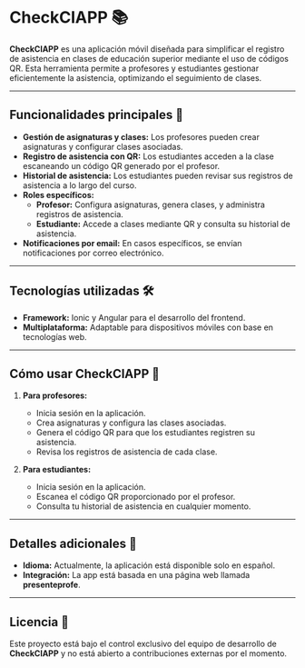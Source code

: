# CheckClAPP 📚

**CheckClAPP** es una aplicación móvil diseñada para simplificar el registro de asistencia en clases de educación superior mediante el uso de códigos QR. Esta herramienta permite a profesores y estudiantes gestionar eficientemente la asistencia, optimizando el seguimiento de clases.

---

## Funcionalidades principales 🚀

- **Gestión de asignaturas y clases:** Los profesores pueden crear asignaturas y configurar clases asociadas.
- **Registro de asistencia con QR:** Los estudiantes acceden a la clase escaneando un código QR generado por el profesor.
- **Historial de asistencia:** Los estudiantes pueden revisar sus registros de asistencia a lo largo del curso.
- **Roles específicos:**  
  - **Profesor:** Configura asignaturas, genera clases, y administra registros de asistencia.  
  - **Estudiante:** Accede a clases mediante QR y consulta su historial de asistencia.
- **Notificaciones por email:** En casos específicos, se envían notificaciones por correo electrónico.

---

## Tecnologías utilizadas 🛠️

- **Framework:** Ionic y Angular para el desarrollo del frontend.
- **Multiplataforma:** Adaptable para dispositivos móviles con base en tecnologías web.

---

## Cómo usar CheckClAPP 📱

1. **Para profesores:**
   - Inicia sesión en la aplicación.
   - Crea asignaturas y configura las clases asociadas.
   - Genera el código QR para que los estudiantes registren su asistencia.
   - Revisa los registros de asistencia de cada clase.

2. **Para estudiantes:**
   - Inicia sesión en la aplicación.
   - Escanea el código QR proporcionado por el profesor.
   - Consulta tu historial de asistencia en cualquier momento.

---

## Detalles adicionales 🌟

- **Idioma:** Actualmente, la aplicación está disponible solo en español.
- **Integración:** La app está basada en una página web llamada **presenteprofe**.

---

## Licencia 📜

Este proyecto está bajo el control exclusivo del equipo de desarrollo de **CheckClAPP** y no está abierto a contribuciones externas por el momento.
